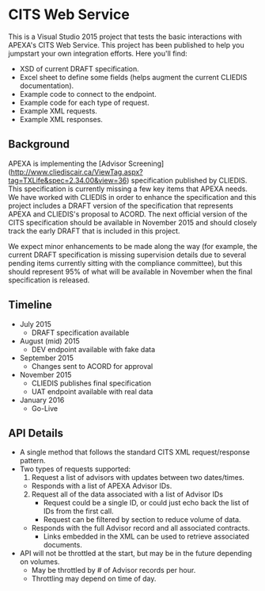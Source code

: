 # CITS Web Service

This is a Visual Studio 2015 project that tests the basic interactions with APEXA's CITS Web Service.  This project has been published to help you jumpstart your own integration efforts.  Here you'll find:

- XSD of current DRAFT specification.
- Excel sheet to define some fields (helps augment the current CLIEDIS documentation).
- Example code to connect to the endpoint.
- Example code for each type of request.
- Example XML requests.
- Example XML responses.

## Background
APEXA is implementing the [Advisor Screening] (http://www.cliediscair.ca/ViewTag.aspx?tag=TXLife&spec=2.34.00&view=36) specification published by CLIEDIS.  This specification is currently missing a few key items that APEXA needs.  We have worked with CLIEDIS in order to enhance the specification and this project includes a DRAFT version of the specification that represents APEXA and CLIEDIS's proposal to ACORD.  The next official version of the CITS specification should be available in November 2015 and should closely track the early DRAFT that is included in this project.

We expect minor enhancements to be made along the way (for example, the current DRAFT specification is missing supervision details due to several pending items currently sitting with the compliance committee), but this should represent 95% of what will be available in November when the final specification is released.

## Timeline
- July 2015
  - DRAFT specification available
- August (mid) 2015
  - DEV endpoint available with fake data
- September 2015
  - Changes sent to ACORD for approval
- November 2015
  - CLIEDIS publishes final specification
  - UAT endpoint available with real data
- January 2016
  - Go-Live

## API Details
- A single method that follows the standard CITS XML request/response pattern.
- Two types of requests supported:
  1. Request a list of advisors with updates between two dates/times.
    - Responds with a list of APEXA Advisor IDs.
  2. Request all of the data associated with a list of Advisor IDs
      - Request could be a single ID, or could just echo back the list of IDs from the first call.
      - Request can be filtered by section to reduce volume of data.
    - Responds with the full Advisor record and all associated contracts.
      - Links embedded in the XML can be used to retrieve associated documents.
- API will not be throttled at the start, but may be in the future depending on volumes.
  - May be throttled by # of Advisor records per hour.
  - Throttling may depend on time of day.
